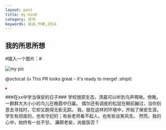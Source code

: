```yaml
---
layout: post
title: my mind
category: 读书
keywords: 阅读,书单,2014
---
```


## 我的所思所想



#插入一个图片：#

![my pic](https://www.baidu.com/img/bd_logo1.png)

@octocat :+1: This PR looks great - it's ready to merge! :shipit:

<img src="data:image/png;base64,iVBORw0KGgoAAAANSUhEUgAAAAUAAAAFCAYAAACNbyblAAAAHElEQVQI12P4//8/w38GIAXDIBKE0DHxgljNBAAO9TXL0Y4OHwAAAABJRU5ErkJggg==" alt="Red dot" />




###在xx中学当保安的日子###
学校很原生态，清晨可以听到鸟声啁啾。傍晚，一群群大大小小的鸟儿在晚霞中归巢。
偶尔还有调皮的松鼠在眼前蹦过，当你刻意去寻找时，它却又跑得无影无踪。
我，就在这样的环境中，开始了保安生涯。
学生有顽皮的，也有守纪的；有些老师看不起人，也有些谈笑风生。
然而，我的心中，始终有一丝不甘。
廉颇老矣，尚能饭否？
